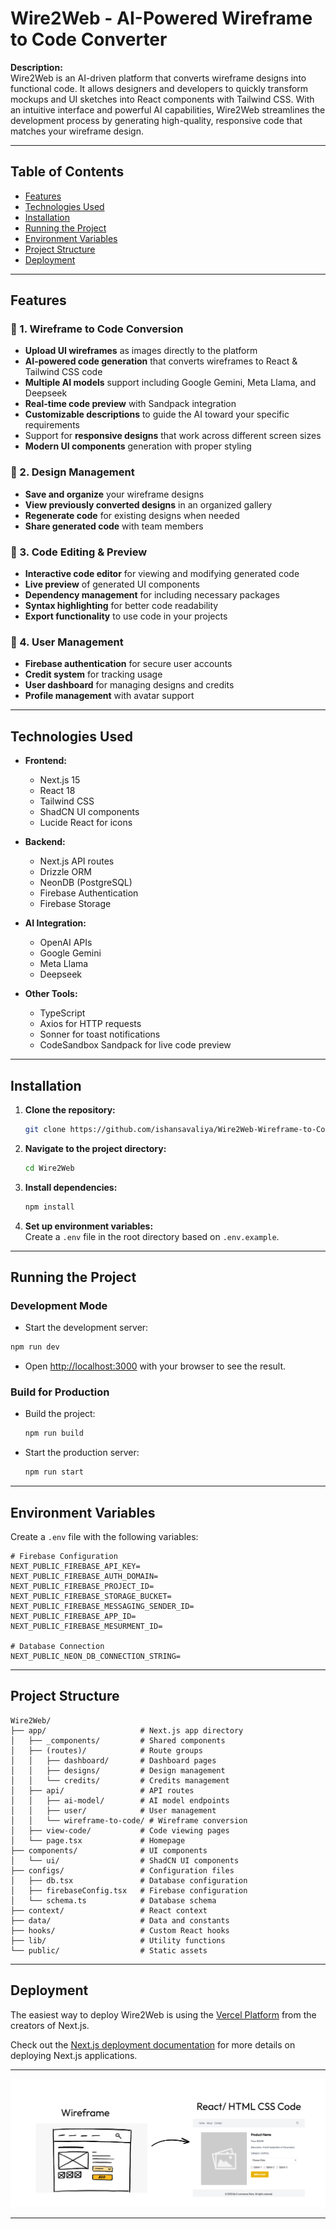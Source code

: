 # Wire2Web - AI-Powered Wireframe to Code Converter

**Description:**  
Wire2Web is an AI-driven platform that converts wireframe designs into functional code. It allows designers and developers to quickly transform mockups and UI sketches into React components with Tailwind CSS. With an intuitive interface and powerful AI capabilities, Wire2Web streamlines the development process by generating high-quality, responsive code that matches your wireframe design.

---

## Table of Contents

- [Features](#features)
- [Technologies Used](#technologies-used)
- [Installation](#installation)
- [Running the Project](#running-the-project)
- [Environment Variables](#environment-variables)
- [Project Structure](#project-structure)
- [Deployment](#deployment)

---

## Features

### 🔹 1. Wireframe to Code Conversion

- **Upload UI wireframes** as images directly to the platform
- **AI-powered code generation** that converts wireframes to React & Tailwind CSS code
- **Multiple AI models** support including Google Gemini, Meta Llama, and Deepseek
- **Real-time code preview** with Sandpack integration
- **Customizable descriptions** to guide the AI toward your specific requirements
- Support for **responsive designs** that work across different screen sizes
- **Modern UI components** generation with proper styling

### 🔹 2. Design Management

- **Save and organize** your wireframe designs
- **View previously converted designs** in an organized gallery
- **Regenerate code** for existing designs when needed
- **Share generated code** with team members

### 🔹 3. Code Editing & Preview

- **Interactive code editor** for viewing and modifying generated code
- **Live preview** of generated UI components
- **Dependency management** for including necessary packages
- **Syntax highlighting** for better code readability
- **Export functionality** to use code in your projects

### 🔹 4. User Management

- **Firebase authentication** for secure user accounts
- **Credit system** for tracking usage
- **User dashboard** for managing designs and credits
- **Profile management** with avatar support

---

## Technologies Used

- **Frontend:**

  - Next.js 15
  - React 18
  - Tailwind CSS
  - ShadCN UI components
  - Lucide React for icons

- **Backend:**

  - Next.js API routes
  - Drizzle ORM
  - NeonDB (PostgreSQL)
  - Firebase Authentication
  - Firebase Storage

- **AI Integration:**

  - OpenAI APIs
  - Google Gemini
  - Meta Llama
  - Deepseek

- **Other Tools:**
  - TypeScript
  - Axios for HTTP requests
  - Sonner for toast notifications
  - CodeSandbox Sandpack for live code preview

---

## Installation

1. **Clone the repository:**

   ```bash
   git clone https://github.com/ishansavaliya/Wire2Web-Wireframe-to-Code-Generator.git
   ```

2. **Navigate to the project directory:**

   ```bash
   cd Wire2Web
   ```

3. **Install dependencies:**

   ```bash
   npm install
   ```

4. **Set up environment variables:**  
   Create a `.env` file in the root directory based on `.env.example`.

---

## Running the Project

### Development Mode

- Start the development server:

```bash
npm run dev
```

- Open [http://localhost:3000](http://localhost:3000) with your browser to see the result.

### Build for Production

- Build the project:

  ```bash
  npm run build
  ```

- Start the production server:
  ```bash
  npm run start
  ```

---

## Environment Variables

Create a `.env` file with the following variables:

```env
# Firebase Configuration
NEXT_PUBLIC_FIREBASE_API_KEY=
NEXT_PUBLIC_FIREBASE_AUTH_DOMAIN=
NEXT_PUBLIC_FIREBASE_PROJECT_ID=
NEXT_PUBLIC_FIREBASE_STORAGE_BUCKET=
NEXT_PUBLIC_FIREBASE_MESSAGING_SENDER_ID=
NEXT_PUBLIC_FIREBASE_APP_ID=
NEXT_PUBLIC_FIREBASE_MESURMENT_ID=

# Database Connection
NEXT_PUBLIC_NEON_DB_CONNECTION_STRING=
```

---

## Project Structure

```
Wire2Web/
├── app/                     # Next.js app directory
│   ├── _components/         # Shared components
│   ├── (routes)/            # Route groups
│   │   ├── dashboard/       # Dashboard pages
│   │   ├── designs/         # Design management
│   │   └── credits/         # Credits management
│   ├── api/                 # API routes
│   │   ├── ai-model/        # AI model endpoints
│   │   ├── user/            # User management
│   │   └── wireframe-to-code/ # Wireframe conversion
│   ├── view-code/           # Code viewing pages
│   └── page.tsx             # Homepage
├── components/              # UI components
│   └── ui/                  # ShadCN UI components
├── configs/                 # Configuration files
│   ├── db.tsx               # Database configuration
│   ├── firebaseConfig.tsx   # Firebase configuration
│   └── schema.ts            # Database schema
├── context/                 # React context
├── data/                    # Data and constants
├── hooks/                   # Custom React hooks
├── lib/                     # Utility functions
└── public/                  # Static assets
```

---

## Deployment

The easiest way to deploy Wire2Web is using the [Vercel Platform](https://vercel.com/new) from the creators of Next.js.

Check out the [Next.js deployment documentation](https://nextjs.org/docs/app/building-your-application/deploying) for more details on deploying Next.js applications.

---

![Wire2Web Screenshot](/public/Wireframetocode.png)

---
